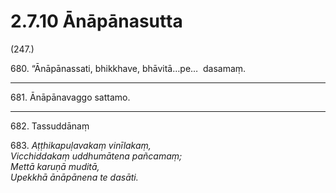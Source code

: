 # 2.7.10 Ānāpānasutta

(247.)

680\. “Ānāpānassati, bhikkhave, bhāvitā…pe…  dasamaṃ.

---

681\. Ānāpānavaggo sattamo.

---

682\. Tassuddānaṃ

683\. _Aṭṭhikapuḷavakaṃ vinīlakaṃ,_  
_Vicchiddakaṃ uddhumātena pañcamaṃ;_  
_Mettā karuṇā muditā,_  
_Upekkhā ānāpānena te dasāti._
